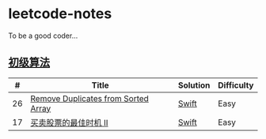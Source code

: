 # leetcode-notes

To be a good coder...

## [初级算法](https://leetcode-cn.com/explore/featured/card/top-interview-questions-easy/)

| # | Title | Solution | Difficulty |
|---| ----- | -------- | ---------- |
| 26 | [Remove Duplicates from Sorted Array](https://leetcode-cn.com/explore/featured/card/top-interview-questions-easy/1/array/21/) | [Swift](https://github.com/nspangbo/leetcode-notes/blob/master/26.%20Remove%20Duplicates%20from%20Sorted%20Array.swift) | Easy |
| 17 | [买卖股票的最佳时机 II](https://leetcode-cn.com/explore/featured/card/top-interview-questions-easy/1/array/22/) | [Swift](https://github.com/nspangbo/leetcode-notes/blob/master/买卖股票的最佳时机%20II.swift) | Easy |

